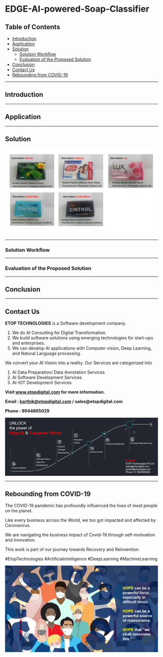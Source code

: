 # EDGE-AI-powered-Soap-Classifier

## Table of Contents ##

* [Introduction](https://github.com/Karthikkannan-AI/EDGE-AI-powered-Soap-Classifier#introduction)
* [Application](https://github.com/Karthikkannan-AI/EDGE-AI-powered-Soap-Classifier#application)
* [Solution](https://github.com/Karthikkannan-AI/EDGE-AI-powered-Soap-Classifier#solution)
  * [Solution Workflow](https://github.com/Karthikkannan-AI/EDGE-AI-powered-Soap-Classifier#solution-workflow)
  * [Evaluation of the Proposed Solution](https://github.com/Karthikkannan-AI/EDGE-AI-powered-Soap-Classifier#evaluation-of-the-proposed-solution)
* [Conclusion](https://github.com/Karthikkannan-AI/EDGE-AI-powered-Soap-Classifier#conclusion)
* [Contact Us](https://github.com/Karthikkannan-AI/EDGE-AI-powered-Soap-Classifier#contact-us)
* [Rebounding from COVID-19](https://github.com/Karthikkannan-AI/EDGE-AI-powered-Soap-Classifier#rebounding-from-covid-19)

- - - -

## Introduction ##



- - - -

## Application ##



- - - -

## Solution ##

<img src="https://github.com/Karthikkannan-AI/EDGE-AI-powered-Soap-Classifier/blob/main/resources/Soap%20Classifier.png">

- - - -

### Solution Workflow ###



- - - -

### Evaluation of the Proposed Solution ###



- - - -

## Conclusion ##



- - - -

## Contact Us ##

__ETOP TECHNOLOGIES__ is a Software development company. 
1. We do AI Consulting for Digital Transformation.
2. We build software solutions using emerging technologies for start-ups and enterprises. 
3. We can develop AI applications with Computer vision, Deep Learning, and Natural Language processing.

We convert your AI Vision into a reality. Our Services are categorized into 
1. AI Data Preparation/ Data Annotation Services 
2. AI Software Development Services 
3. AI-IOT Development Services

__Visit www.etopdigital.com for more information.__

__Email : karthik@etopdigital.com / sales@etopdigital.com__
          
__Phone : 9944865029__

<img src="https://github.com/Karthikkannan-AI/EDGE-AI-powered-Soap-Classifier/blob/main/resources/About%20ETOP%20Technologies_Github.png">

- - - -

## Rebounding from COVID-19 ##

The COVID-19 pandemic has profoundly influenced the lives of most people on the planet.

Like every business across the World, we too got impacted and affected by Coronavirus.

We are navigating the business impact of Covid-19 through self-motivation and Innovation.

This work is part of our journey towards Recovery and Reinvention.

#EtopTechnologies #Artificialintelligence #DeepLearning #MachineLearning


<img src="https://github.com/Karthikkannan-AI/EDGE-AI-powered-Soap-Classifier/blob/main/resources/CoronaPandemic.jpeg">
